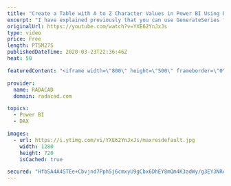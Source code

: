 ```yaml
---
title: "Create a Table with A to Z Character Values in Power BI Using DAX"
excerpt: "I have explained previously that you can use GenerateSeries function in DAX to create a list of number, date or time, or even currency values. However, sometimes you might need to create a list of text values. Such as alphabet; from \"a\" to \"z\" lowercase, or uppercase. The good news is that you can do"
originalUrl: https://youtube.com/watch?v=YXE62YnJxJs
type: video
price: Free
length: PT5M27S
publishedDateTime: 2020-03-23T22:36:46Z
heat: 50

featuredContent: "<iframe width=\"800\" height=\"500\" frameborder=\"0\" src=\"https://www.youtube.com/embed/YXE62YnJxJs\" allow=\"accelerometer; autoplay; encrypted-media; gyroscope; picture-in-picture\" allowfullscreen></iframe>"

provider:
  name: RADACAD
  domain: radacad.com

topics:
  - Power BI
  - DAX

images:
  - url: https://i.ytimg.com/vi/YXE62YnJxJs/maxresdefault.jpg
    width: 1280
    height: 720
    isCached: true

secured: "HfbSA4A4STEe+Cbvjnd7Pph5j6cmxyU9gCbx6DhEY8mQm4K3adWy/g3EY3NReF9lMNvvXxc4LHCGz//rBiatV1GqYTyWybLZ5lQxWDgxeJTMBle3rXytpB4vKJncjovS16IPD1GWuhgu1tujGnApu2uENDOMeeuLgpFyplTh3XESbJ2QEoOjztd+Op234n0m2A4JIFJKDE4FMVA4m9uGGmhcSPFbsDfo8t5C8vFNOt7/emCu0Zohde/xGLHO0s9jk94JkeHdueXQXwOvIjzF2sUD54Elt1/KhosO11Cnr+JrEu1/DA37MvB4k0/zeYAEftRC0PJywfd9Fx/Orop4xqBwt7Ah2X1x1RVaVkcT7AVoeItTyFOjcbP7VERN+WRWDP+l9gnoLKCURKhu9uPVxvsjLhxkUIdweTdyuSTFKi0=;jJfuNv4B54WFk83sBd6kXg=="
---
```


